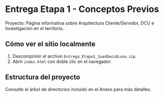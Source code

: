 # Entrega Etapa 1 - Conceptos Previos
Proyecto: Página informativa sobre Arquitectura Cliente/Servidor, DCU e Investigación en el territorio.

## Cómo ver el sitio localmente
1. Descomprimir el archivo `Entrega_Etapa1_JuanDavidLuna.zip`.
2. Abrir `index.html` con doble clic en el navegador.

## Estructura del proyecto
Consulte el árbol de directorios incluido en el Anexo para más detalles.